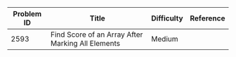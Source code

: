| Problem ID | Title | Difficulty | Reference
| --- | --- | --- | ---
| 2593 | Find Score of an Array After Marking All Elements | Medium | 
